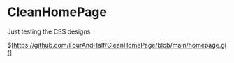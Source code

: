 # CleanHomePage

Just testing the CSS designs

$[https://github.com/FourAndHalf/CleanHomePage/blob/main/homepage.gif]
